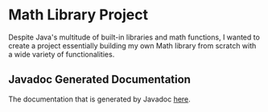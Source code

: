 # Math Library Project
Despite Java's multitude of built-in libraries and math functions, I wanted to create a project essentially building my own Math library from scratch with a wide variety of functionalities.

## Javadoc Generated Documentation
The documentation that is generated by Javadoc [here](https://rawcdn.githack.com/JacobKnox/Math-Library-Project/81b30f42d9c702801810247eb52423ee6931514e/Documentation/package-summary.html).
